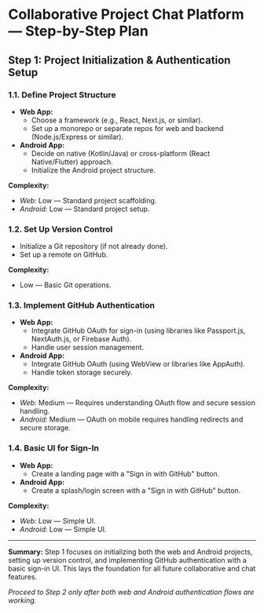 # Collaborative Project Chat Platform — Step-by-Step Plan

## Step 1: Project Initialization & Authentication Setup

### 1.1. Define Project Structure
- **Web App:**
  - Choose a framework (e.g., React, Next.js, or similar).
  - Set up a monorepo or separate repos for web and backend (Node.js/Express or similar).
- **Android App:**
  - Decide on native (Kotlin/Java) or cross-platform (React Native/Flutter) approach.
  - Initialize the Android project structure.

**Complexity:**
- *Web:* Low — Standard project scaffolding.
- *Android:* Low — Standard project setup.

### 1.2. Set Up Version Control
- Initialize a Git repository (if not already done).
- Set up a remote on GitHub.

**Complexity:**
- Low — Basic Git operations.

### 1.3. Implement GitHub Authentication
- **Web App:**
  - Integrate GitHub OAuth for sign-in (using libraries like Passport.js, NextAuth.js, or Firebase Auth).
  - Handle user session management.
- **Android App:**
  - Integrate GitHub OAuth (using WebView or libraries like AppAuth).
  - Handle token storage securely.

**Complexity:**
- *Web:* Medium — Requires understanding OAuth flow and secure session handling.
- *Android:* Medium — OAuth on mobile requires handling redirects and secure storage.

### 1.4. Basic UI for Sign-In
- **Web App:**
  - Create a landing page with a "Sign in with GitHub" button.
- **Android App:**
  - Create a splash/login screen with a "Sign in with GitHub" button.

**Complexity:**
- *Web:* Low — Simple UI.
- *Android:* Low — Simple UI.

---

**Summary:**
Step 1 focuses on initializing both the web and Android projects, setting up version control, and implementing GitHub authentication with a basic sign-in UI. This lays the foundation for all future collaborative and chat features.

*Proceed to Step 2 only after both web and Android authentication flows are working.* 